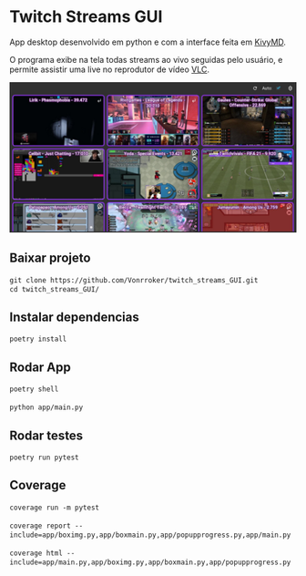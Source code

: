 # Twitch Streams GUI

App desktop desenvolvido em python e com a interface feita em [KivyMD](https://github.com/kivymd/KivyMD).

O programa exibe na tela todas streams ao vivo seguidas pelo usuário, e permite
assistir uma live no reprodutor de vídeo [VLC](https://www.videolan.org/vlc/#download).

![image](app/fakes/twitch_streams.jpg?raw=true)

## Baixar projeto

```
git clone https://github.com/Vonrroker/twitch_streams_GUI.git
cd twitch_streams_GUI/
```

## Instalar dependencias

```
poetry install
```

## Rodar App

```
poetry shell

python app/main.py
```

## Rodar testes

```
poetry run pytest
```

## Coverage

```
coverage run -m pytest

coverage report --include=app/boximg.py,app/boxmain.py,app/popupprogress.py,app/main.py

coverage html --include=app/main.py,app/boximg.py,app/boxmain.py,app/popupprogress.py
```
